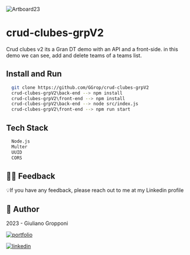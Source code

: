 ![Artboard23](https://user-images.githubusercontent.com/88691772/235659700-829dd7ba-cdcf-4f8a-83c9-1539cce5474b.png)


# crud-clubes-grpV2

Crud clubes v2 its a Gran DT demo with an API and a front-side. in this demo we can see, add and delete teams of a teams list.


## Install and Run

```bash
  git clone https://github.com/GGrop/crud-clubes-grpV2
  crud-clubes-grpV2\back-end --> npm install
  crud-clubes-grpV2\front-end --> npm install
  crud-clubes-grpV2\back-end --> node src/index.js
  crud-clubes-grpV2\front-end --> npm run start
```

## Tech Stack

```bash
  Node.js
  Multer
  UUID
  CORS
```

## 🤲🏻 Feedback

💡If you have any feedback, please reach out to me at my Linkedin profile

## 👤 Author

 2023 - Giuliano Gropponi
 
[![portfolio](https://img.shields.io/badge/my_portfolio-000?style=for-the-badge&logo=ko-fi&logoColor=white)](https://github.com/GGrop)

[![linkedin](https://img.shields.io/badge/linkedin-0A66C2?style=for-the-badge&logo=linkedin&logoColor=white)](https://www.linkedin.com/in/giuliano-gropponi/)
